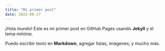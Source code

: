 ```yaml
---
title: "Mi primer post"
date: 2025-08-27
---
```


¡Hola mundo! 
Este es mi primer post en GitHub Pages usando **Jekyll** y el tema *minima*.  

Puedo escribir texto en **Markdown**, agregar listas, imágenes, y mucho más.  
